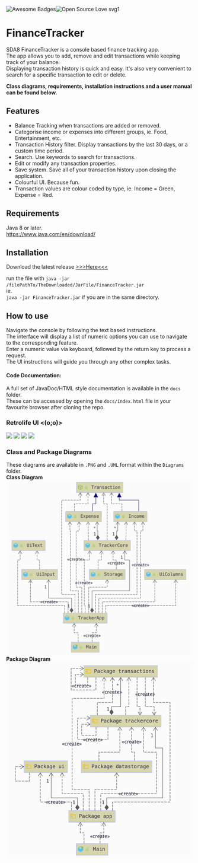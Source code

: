 ![Awesome Badges](https://img.shields.io/badge/Made_with-JAVA-orange.svg)![Open Source Love svg1](https://badges.frapsoft.com/os/v1/open-source.svg?v=103)
# FinanceTracker
SDA8 FinanceTracker is a console based finance tracking app.  
The app allows you to add, remove and edit transactions while keeping track of your balance.  
Displaying transaction history is quick and easy. It's also very convenient to search for a specific transaction
to edit or delete.  

**Class diagrams, requirements, installation instructions and a user manual can be found below.**

## Features
* Balance Tracking when transactions are added or removed.
* Categorise income or expenses into different groups, ie. Food, Entertainment, etc.
* Transaction History filter. Display transactions by the last 30 days, or a custom time period.
* Search. Use keywords to search for transactions.
* Edit or modify any transaction properties.
* Save system. Save all of your transaction history upon closing the application.
* Colourful UI. Because fun.
* Transaction values are colour coded by type, ie. Income = Green, Expense = Red.

## Requirements
Java 8 or later.  
https://www.java.com/en/download/

## Installation
Download the latest release [>>>Here<<<](https://github.com/pXius/FinanceTracker/releases/tag/1.0)

run the file with `java -jar /filePathTo/TheDownloaded/JarFile/FinanceTracker.jar`   
ie.  
`java -jar FinanceTracker.jar` if you are in the same directory.

## How to use
Navigate the console by following the text based instructions.  
The interface will display a list of numeric options you can use to navigate to the corresponding feature.  
Enter a numeric value via keyboard, followed by the return key to process a request.  
The UI instructions will guide you through any other complex tasks.
#### Code Documentation:  
A full set of JavaDoc/HTML style documentation is available in the `docs` folder.  
These can be accessed by opening the `docs/index.html` file in your favourite browser after cloning the repo.   

### Retrolife UI <(o;o)>
![](https://i.imgur.com/tw9DSKW.png)
![](https://i.imgur.com/JS2ybAI.png)
![](https://i.imgur.com/UdUEAcc.png)
![](https://i.imgur.com/4t4skqh.png)  

### Class and Package Diagrams
These diagrams are available in `.PNG` and `.UML` format within the `Diagrams` folder.  
**Class Diagram**  
![](https://github.com/pXius/FinanceTracker/blob/main/Diagrams/Class%20Diagram%20IMG.png?raw=true)  
**Package Diagram**  
![](https://github.com/pXius/FinanceTracker/blob/main/Diagrams/Package%20Diagram%20IMG.png?raw=true)
